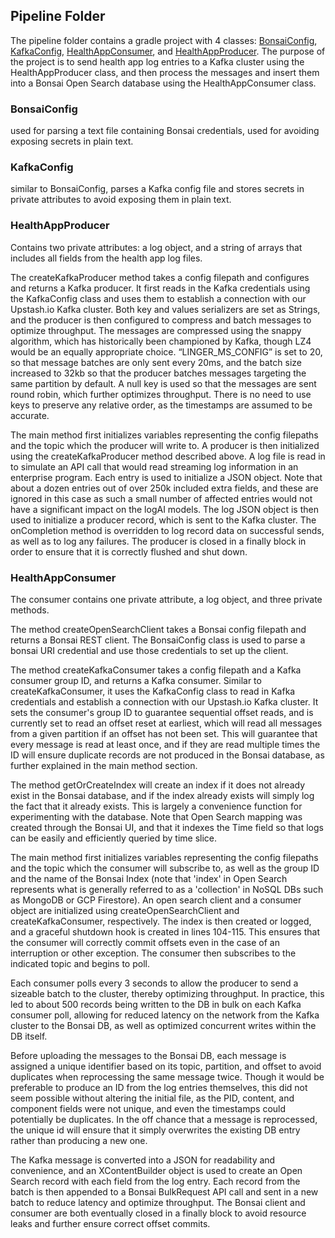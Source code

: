 ## Pipeline Folder

The pipeline folder contains a gradle project with 4 classes:
[BonsaiConfig](#BonsaiConfig), [KafkaConfig](#KafkaConfig), [HealthAppConsumer](#HealthAppConsumer), and [HealthAppProducer](#HealthAppProducer). 
The purpose of the project is to send health app log entries to a Kafka cluster
using the HealthAppProducer class, and then process the messages
and insert them into a Bonsai Open Search database using the HealthAppConsumer class.

### BonsaiConfig

used for parsing a text file containing Bonsai credentials,
used for avoiding exposing secrets in plain text.

### KafkaConfig

similar to BonsaiConfig, parses a Kafka config file and stores
secrets in private attributes to avoid exposing them in plain text.

### HealthAppProducer

Contains two private attributes: a log object, and a string
of arrays that includes all fields from the health app log files.

The createKafkaProducer method takes a config filepath and configures and returns a Kafka producer.
It first reads in the Kafka credentials using the KafkaConfig class
and uses them to establish a connection with our Upstash.io Kafka cluster.
Both key and values serializers are set as Strings, and the producer is then
configured to compress and batch messages to optimize throughput. The messages
are compressed using the snappy algorithm, which has historically been championed
by Kafka, though LZ4 would be an equally appropriate choice. “LINGER_MS_CONFIG”
is set to 20, so that message batches are only sent every 20ms, and the batch size
increased to 32kb so that the producer batches messages targeting the same partition
by default. A null key is used so that the messages are sent round robin, which further
optimizes throughput. There is no need to use keys to preserve any relative order, as the timestamps
are assumed to be accurate.

The main method first initializes variables representing the config filepaths and the
topic which the producer will write to. A producer is then initialized using the
createKafkaProducer method described above. A log file is read in to simulate an API call
that would read streaming log information in an enterprise program. Each entry is used
to initialize a JSON object. Note that about a dozen entries out of over 250k included
extra fields, and these are ignored in this case as such a small number of affected entries
would not have a significant impact on the logAI models. The log JSON object is then used
to initialize a producer record, which is sent to the Kafka cluster. The onCompletion method
is overridden to log record data on successful sends, as well as to log any failures. The producer
is closed in a finally block in order to ensure that it is correctly flushed and shut down.


### HealthAppConsumer 

The consumer contains one private attribute, a log object, and three private methods.

The method createOpenSearchClient takes a Bonsai config filepath and returns a
Bonsai REST client. The BonsaiConfig class is used to parse a bonsai URI credential
and use those credentials to set up the client.


The method createKafkaConsumer takes a config filepath and a Kafka consumer group ID, 
and returns a Kafka consumer. Similar to createKafkaConsumer, it uses the KafkaConfig class
to read in Kafka credentials and establish a connection with our Upstash.io Kafka cluster.
It sets the consumer's group ID to guarantee sequential offset reads, and is currently set
to read an offset reset at earliest, which will read all messages from a given partition if an
offset has not been set. This will guarantee that every message is read at least once, and if they 
are read multiple times the ID will ensure duplicate records are not produced in the Bonsai
database, as further explained in the main method section.

The method getOrCreateIndex will create an index if it does not already exist in the Bonsai database,
and if the index already exists will simply log the fact that it already exists. This is largely a convenience
function for experimenting with the database. Note that Open Search mapping was created through the
Bonsai UI, and that it indexes the Time field so that logs can be easily and efficiently queried by
time slice.

The main method first initializes variables representing the config filepaths
and the topic which the consumer will subscribe to, as well as the group ID and the
name of the Bonsai Index (note that 'index' in Open Search represents what is generally referred
to as a 'collection' in NoSQL DBs such as MongoDB or GCP Firestore). An open search client
and a consumer object are initialized using createOpenSearchClient and createKafkaConsumer,
respectively. The index is then created or logged, and a graceful shutdown hook is
created in lines 104-115. This ensures that the consumer will correctly commit offsets
even in the case of an interruption or other exception. The consumer then subscribes to
the indicated topic and begins to poll.

Each consumer polls every 3 seconds to allow the producer to send a sizeable
batch to the cluster, thereby optimizing throughput. In practice, this led to
about 500 records being written to the DB in bulk on each Kafka consumer poll, allowing
for reduced latency on the network from the Kafka cluster to the Bonsai DB, as
well as optimized concurrent writes within the DB itself.

Before uploading the messages to the Bonsai DB, each message is assigned a unique
identifier based on its topic, partition, and offset to avoid duplicates when
reprocessing the same message twice. Though it would be preferable to produce
an ID from the log entries themselves, this did not seem possible without altering
the initial file, as the PID, content, and component fields were not unique, and
even the timestamps could potentially be duplicates. In the off chance that a
message is reprocessed, the unique id will ensure that it simply overwrites the
existing DB entry rather than producing a new one.

The Kafka message is converted into a JSON for readability and convenience,
and an XContentBuilder object is used to create an Open Search record with each
field from the log entry. Each record from the batch is then appended to a Bonsai BulkRequest
API call and sent in a new batch to reduce latency and optimize throughput. The Bonsai client
and consumer are both eventually closed in a finally block to avoid resource leaks
and further ensure correct offset commits.